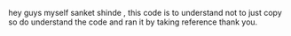 hey guys myself sanket shinde , this code is to understand not to just copy so do understand the code and ran it by taking reference thank you.
